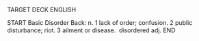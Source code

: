 TARGET DECK
ENGLISH

START
Basic
Disorder
Back: n. 1 lack of order; confusion. 2 public disturbance; riot. 3 ailment or disease.  disordered adj.
END
